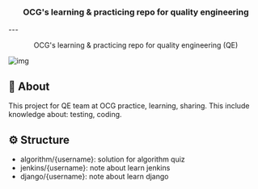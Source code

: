 <h3 align="center">OCG's learning & practicing repo for quality engineering</h3>
---
<p align="center">
  OCG's learning & practicing repo for quality engineering (QE)

</p>

![img](assets/readme_resource/logo.png)

## 🧐 About <a name = "about"></a>
This project for QE team at OCG practice, learning, sharing.
This include knowledge about: testing, coding.

## ⚙️ Structure
- algorithm/{username}: solution for algorithm quiz
- jenkins/{username}: note about learn jenkins
- django/{username}: note about learn django
